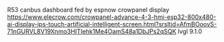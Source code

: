 R53 canbus dashboard fed by espnow
crowpanel display https://www.elecrow.com/crowpanel-advance-4-3-hmi-esp32-800x480-ai-display-ips-touch-artificial-intelligent-screen.html?srsltid=AfmBOoovS-71nGURVL8V19Xnmo3HITIehk1Me4OamS48a1DbJPs2qSQK
lvgl 9.1.0
